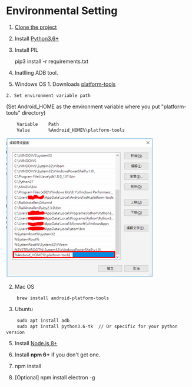 # Environmental Setting

1. [Clone the project](https://github.com/NTUTVisualScript/Visual_Script.git)

2. Install [Python3.6+](https://www.python.org/downloads/)  

3. Install PIL  

    pip3 install -r requirements.txt

7. Inatlling ADB tool.
  1. Windows OS
    1. Downloads [platform-tools](https://developer.android.com/studio/releases/platform-tools.html)

    2. Set environment variable path  
(Set Android_HOME as the environment variable where you put "platform-tools" directory)
```
    Variable    Path    
    Value       %Android_HOME%\platform-tools  
```
![](/docs/pic/SystemPath.PNG)

  2. Mac OS
```
    brew install android-platform-tools
```

  3. Ubuntu
```
    sudo apt install adb
    sudo apt install python3.6-tk  // Or specific for your python version
```

5. Install [Node.js 8+](https://nodejs.org/en/download/current/)
  1. Install **npm 6+** if you don't get one.

6. npm install

7. [Optional] npm install electron -g
